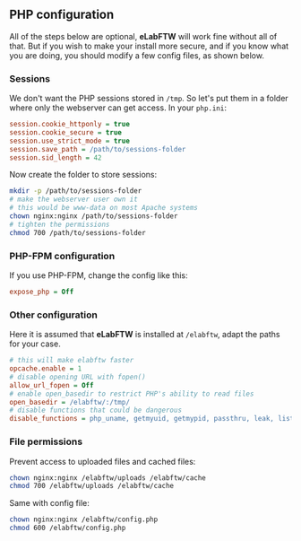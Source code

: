 ## PHP configuration

All of the steps below are optional, **eLabFTW** will work fine without all of that. But if you wish to make your install more secure, and if you know what you are doing, you should modify a few config files, as shown below.

### Sessions

We don't want the PHP sessions stored in `/tmp`. So let's put them in a folder where only the webserver can get access. In your `php.ini`:

~~~ini
session.cookie_httponly = true
session.cookie_secure = true
session.use_strict_mode = true
session.save_path = /path/to/sessions-folder
session.sid_length = 42
~~~

Now create the folder to store sessions:

~~~bash
mkdir -p /path/to/sessions-folder
# make the webserver user own it
# this would be www-data on most Apache systems
chown nginx:nginx /path/to/sessions-folder
# tighten the permissions
chmod 700 /path/to/sessions-folder
~~~

### PHP-FPM configuration

If you use PHP-FPM, change the config like this:

~~~ini
expose_php = Off
~~~

### Other configuration

Here it is assumed that **eLabFTW** is installed at `/elabftw`, adapt the paths for your case.

~~~ini
# this will make elabftw faster
opcache.enable = 1
# disable opening URL with fopen()
allow_url_fopen = Off
# enable open_basedir to restrict PHP's ability to read files
open_basedir = /elabftw/:/tmp/
# disable functions that could be dangerous
disable_functions = php_uname, getmyuid, getmypid, passthru, leak, listen, diskfreespace, tmpfile, link, ignore_user_abord, shell_exec, dl, system, highlight_file, source, show_source, fpaththru, virtual, posix_ctermid, posix_getcwd, posix_getegid, posix_geteuid, posix_getgid, posix_getgrgid, posix_getgrnam, posix_getgroups, posix_getlogin, posix_getpgid, posix_getpgrp, posix_getpid, posix_getppid, posix_getpwnam, posix_getpwuid, posix_getrlimit, posix_getsid, posix_getuid, posix_isatty, posix_kill, posix_mkfifo, posix_setegid, posix_seteuid, posix_setgid, posix_setpgid, posix_setsid, posix_setuid, posix_times, posix_ttyname, posix_uname, phpinfo
~~~

### File permissions

Prevent access to uploaded files and cached files:

~~~bash
chown nginx:nginx /elabftw/uploads /elabftw/cache
chmod 700 /elabftw/uploads /elabftw/cache
~~~

Same with config file:

~~~bash
chown nginx:nginx /elabftw/config.php
chmod 600 /elabftw/config.php
~~~
